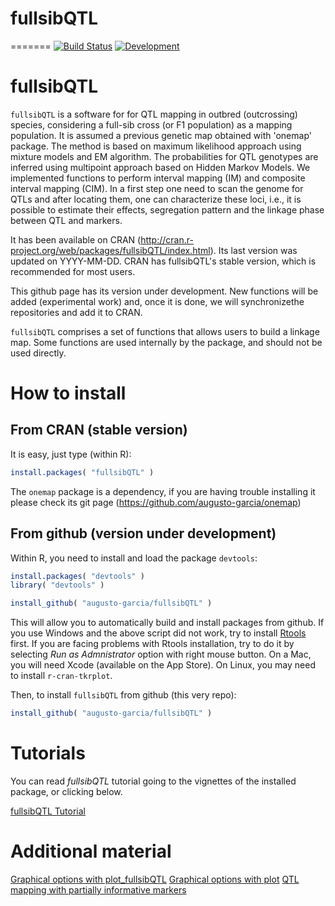 # fullsibQTL
=======
[![Build Status](https://travis-ci.org/augusto-garcia/fullsibQTL.svg?branch=master)](https://travis-ci.org/augusto-garcia/fullsibQTL) [![Development](https://img.shields.io/badge/development-active-blue.svg)](https://img.shields.io/badge/development-active-blue.svg)

<!-- [![Build Status](https://travis-ci.org/augusto-garcia/fullsibQTL.svg?branch=master)](https://travis-ci.org/augusto-garcia/fullsibQTL) -->

# fullsibQTL

`fullsibQTL` is a software for for QTL mapping in outbred (outcrossing) species, considering a full-sib cross (or F1 population) as a mapping population. It is assumed a previous genetic map obtained with 'onemap' package. The method is based on maximum likelihood approach using mixture models and EM algorithm. The probabilities for QTL genotypes are inferred using multipoint approach based on Hidden Markov Models. We implemented functions to perform interval mapping (IM) and composite interval mapping (CIM). In a first step one need to scan the genome for QTLs and after locating them, one can characterize these loci, i.e., it is possible to estimate their effects, segregation pattern and the linkage phase between QTL and markers.

It has been available on CRAN (http://cran.r-project.org/web/packages/fullsibQTL/index.html). Its last version was updated on YYYY-MM-DD. CRAN has fullsibQTL's stable version, which is recommended for most users.

This github page has its version under development. New functions will be added (experimental work) and, once it is done, we will synchronizethe repositories and add it to CRAN.

`fullsibQTL` comprises a set of functions that allows users to build a linkage map. Some functions are used internally by the package, and should not be used directly.

# How to install

## From CRAN (stable version)

It is easy, just type (within R):

```R
install.packages( "fullsibQTL" )
```

The `onemap` package is a dependency, if you are having trouble installing it please check its git page (https://github.com/augusto-garcia/onemap)

## From github (version under development)

Within R, you need to install and load the package `devtools`:

```R
install.packages( "devtools" )
library( "devtools" )

install_github( "augusto-garcia/fullsibQTL" )
```

This will allow you to automatically build and install packages from github. If you use Windows and the above script did not work, try to install [Rtools](https://cran.r-project.org/bin/windows/Rtools/) first. If you are facing problems with Rtools installation, try to do it by selecting *Run as Admnistrator* option with right mouse button. On a Mac, you will need Xcode (available on the App Store). On Linux, you may need to install `r-cran-tkrplot`.

Then, to install `fullsibQTL` from github (this very repo):

```R
install_github( "augusto-garcia/fullsibQTL" )
```

# Tutorials

You can read _fullsibQTL_ tutorial going to the vignettes of the installed package, or clicking below.

[fullsibQTL Tutorial](http://htmlpreview.github.com/?https://rramadeu.github.io/fullsibQTL/inst/doc/fullsibQTL_Tutorial.html)

# Additional material
[Graphical options with plot_fullsibQTL](https://rramadeu.github.io/fullsibQTL/inst/doc/Graphical_options_with_plot_fullsibQTL.html)
[Graphical options with plot](https://rramadeu.github.io/fullsibQTL/inst/doc/Graphical_options_with_plot.html)
[QTL mapping with partially informative markers](https://rramadeu.github.io/fullsibQTL/inst/doc/QTL_mapping_with_partially_informative_markers.html)
